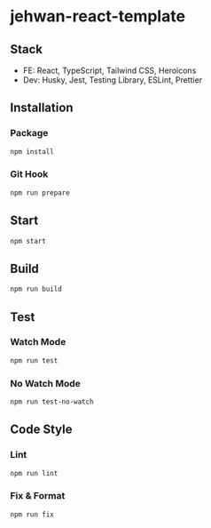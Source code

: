 # jehwan-react-template

## Stack

- FE: React, TypeScript, Tailwind CSS, Heroicons
- Dev: Husky, Jest, Testing Library, ESLint, Prettier

## Installation

### Package

```bash
npm install
```

### Git Hook

```bash
npm run prepare
```

## Start

```bash
npm start
```

## Build

```bash
npm run build
```

## Test

### Watch Mode

```bash
npm run test
```

### No Watch Mode

```bash
npm run test-no-watch
```

## Code Style

### Lint

```bash
npm run lint
```

### Fix & Format

```bash
npm run fix
```